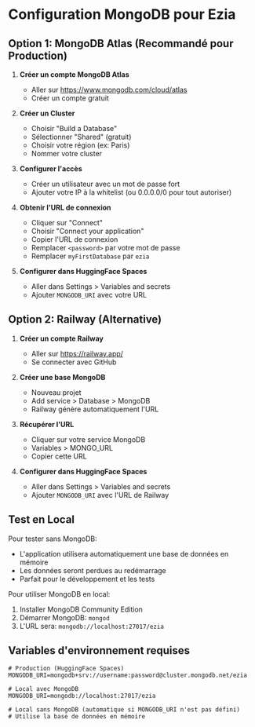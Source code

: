 # Configuration MongoDB pour Ezia

## Option 1: MongoDB Atlas (Recommandé pour Production)

1. **Créer un compte MongoDB Atlas**
   - Aller sur https://www.mongodb.com/cloud/atlas
   - Créer un compte gratuit

2. **Créer un Cluster**
   - Choisir "Build a Database"
   - Sélectionner "Shared" (gratuit)
   - Choisir votre région (ex: Paris)
   - Nommer votre cluster

3. **Configurer l'accès**
   - Créer un utilisateur avec un mot de passe fort
   - Ajouter votre IP à la whitelist (ou 0.0.0.0/0 pour tout autoriser)

4. **Obtenir l'URL de connexion**
   - Cliquer sur "Connect"
   - Choisir "Connect your application"
   - Copier l'URL de connexion
   - Remplacer `<password>` par votre mot de passe
   - Remplacer `myFirstDatabase` par `ezia`

5. **Configurer dans HuggingFace Spaces**
   - Aller dans Settings > Variables and secrets
   - Ajouter `MONGODB_URI` avec votre URL

## Option 2: Railway (Alternative)

1. **Créer un compte Railway**
   - Aller sur https://railway.app/
   - Se connecter avec GitHub

2. **Créer une base MongoDB**
   - Nouveau projet
   - Add service > Database > MongoDB
   - Railway génère automatiquement l'URL

3. **Récupérer l'URL**
   - Cliquer sur votre service MongoDB
   - Variables > MONGO_URL
   - Copier cette URL

4. **Configurer dans HuggingFace Spaces**
   - Aller dans Settings > Variables and secrets
   - Ajouter `MONGODB_URI` avec l'URL de Railway

## Test en Local

Pour tester sans MongoDB:
- L'application utilisera automatiquement une base de données en mémoire
- Les données seront perdues au redémarrage
- Parfait pour le développement et les tests

Pour utiliser MongoDB en local:
1. Installer MongoDB Community Edition
2. Démarrer MongoDB: `mongod`
3. L'URL sera: `mongodb://localhost:27017/ezia`

## Variables d'environnement requises

```env
# Production (HuggingFace Spaces)
MONGODB_URI=mongodb+srv://username:password@cluster.mongodb.net/ezia

# Local avec MongoDB
MONGODB_URI=mongodb://localhost:27017/ezia

# Local sans MongoDB (automatique si MONGODB_URI n'est pas défini)
# Utilise la base de données en mémoire
```
